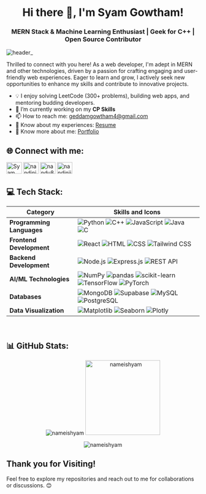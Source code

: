 <h1 align="center">Hi there 👋, I'm Syam Gowtham!</h1>
<h3 align="center">MERN Stack & Machine Learning Enthusiast | Geek for C++ | Open Source Contributor</h3>

![header_](https://user-images.githubusercontent.com/80106274/155994781-7c22a80e-99b6-4e2e-a288-a706e1818289.png)

Thrilled to connect with you here! As a web developer, I'm adept in MERN and other technologies, driven by a passion for crafting engaging and user-friendly web experiences. Eager to learn and grow, I actively seek new opportunities to enhance my skills and contribute to innovative projects.

- 💡 I enjoy solving LeetCode (300+ problems), building web apps, and mentoring budding developers.
- 🔭 I’m currently working on my **CP Skills**
- 📫 How to reach me: [geddamgowtham4@gmail.com](mailto:geddamgowtham4@gmail.com)
- 📄 Know about my experiences: [Resume](https://drive.google.com/file/d/1iPig4J6lAxQXE29T6HXvjwrDWDbdqdL3/view?usp=sharing)
- 📧 Know more about me: [Portfolio](https://portfolio-syam.vercel.app)

## 🌐 Connect with me:

<p align="left">
  <a href="https://www.linkedin.com/in/nameishyam" target="_blank"><img src="https://raw.githubusercontent.com/rahuldkjain/github-profile-readme-generator/master/src/images/icons/Social/linked-in-alt.svg" alt="Syam Gowtham" height="30" width="40" /></a>
  <a href="https://www.hackerrank.com/profile/geddamgowtham4" target="_blank"><img src="https://raw.githubusercontent.com/rahuldkjain/github-profile-readme-generator/master/src/images/icons/Social/hackerrank.svg" alt="nandini805" height="30" width="40" /></a>
  <a href="https://leetcode.com/u/nameishyam" target="_blank"><img src="https://raw.githubusercontent.com/rahuldkjain/github-profile-readme-generator/master/src/images/icons/Social/leet-code.svg" alt="nandu8054" height="30" width="40" /></a>
  <a href="https://www.geeksforgeeks.org/user/geddamgowtham" target="_blank"><img src="https://raw.githubusercontent.com/rahuldkjain/github-profile-readme-generator/master/src/images/icons/Social/geeks-for-geeks.svg" alt="nandiniji127q" height="30" width="40" /></a>
</p>




## 💻 Tech Stack:

| Category                     | Skills and Icons                                                            |
|------------------------------|---------------------------------------------------------------------------|
| **Programming Languages**    | ![Python](https://img.shields.io/badge/python-3670A0?style=for-the-badge&logo=python&logoColor=ffdd54) ![C++](https://img.shields.io/badge/c++-%2300599C.svg?style=for-the-badge&logo=c%2B%2B&logoColor=white) ![JavaScript](https://img.shields.io/badge/javascript-%23323330.svg?style=for-the-badge&logo=javascript&logoColor=%23F7DF1E) ![Java](https://img.shields.io/badge/Java-%23ED8B00.svg?style=for-the-badge&logo=openjdk&logoColor=white) ![C](https://img.shields.io/badge/c-%2300599C.svg?style=for-the-badge&logo=c&logoColor=white)  |
| **Frontend Development**     | ![React](https://img.shields.io/badge/react-%2320232a.svg?style=for-the-badge&logo=react&logoColor=%2361DAFB) ![HTML](https://img.shields.io/badge/html5-%23E34F26.svg?style=for-the-badge&logo=html5&logoColor=white) ![CSS](https://img.shields.io/badge/css3-%231572B6.svg?style=for-the-badge&logo=css3&logoColor=white) ![Tailwind CSS](https://img.shields.io/badge/tailwindcss-%2338B2AC.svg?style=for-the-badge&logo=tailwind-css&logoColor=white) |
| **Backend Development**      | ![Node.js](https://img.shields.io/badge/node.js-6DA55F?style=for-the-badge&logo=node.js&logoColor=white) ![Express.js](https://img.shields.io/badge/express.js-%23404d59.svg?style=for-the-badge&logo=express&logoColor=%2361DAFB) ![REST API](https://img.shields.io/badge/REST%20API-00599C?style=for-the-badge&logo=cloudflare&logoColor=white)|
| **AI/ML Technologies**       | ![NumPy](https://img.shields.io/badge/numpy-%23013243.svg?style=for-the-badge&logo=numpy&logoColor=white) ![pandas](https://img.shields.io/badge/pandas-%23150458.svg?style=for-the-badge&logo=pandas&logoColor=white) ![scikit-learn](https://img.shields.io/badge/scikit--learn-%23F7931E.svg?style=for-the-badge&logo=scikit-learn&logoColor=white) ![TensorFlow](https://img.shields.io/badge/TensorFlow-FF6F00?style=for-the-badge&logo=tensorflow&logoColor=white) ![PyTorch](https://img.shields.io/badge/PyTorch-EE4C2C?style=for-the-badge&logo=pytorch&logoColor=white) |
| **Databases**                | ![MongoDB](https://img.shields.io/badge/MongoDB-%234ea94b.svg?style=for-the-badge&logo=mongodb&logoColor=white) ![Supabase](https://img.shields.io/badge/Supabase-3ECF8E?style=for-the-badge&logo=supabase&logoColor=white) ![MySQL](https://img.shields.io/badge/mysql-4479A1.svg?style=for-the-badge&logo=mysql&logoColor=white) ![PostgreSQL](https://img.shields.io/badge/PostgreSQL-336791?style=for-the-badge&logo=postgresql&logoColor=white) |
| **Data Visualization**       | ![Matplotlib](https://img.shields.io/badge/Matplotlib-%23ffffff.svg?style=for-the-badge&logo=Matplotlib&logoColor=black) ![Seaborn](https://img.shields.io/badge/Seaborn-4B8BBE?style=for-the-badge&logo=python&logoColor=white) ![Plotly](https://img.shields.io/badge/Plotly-3F4F75?style=for-the-badge&logo=plotly&logoColor=white)|

<br>


## 📊 GitHub Stats:

<p align="center">
  <img src="https://github-readme-stats.vercel.app/api?username=nameishyam&show_icons=true&locale=en&theme=dark&rank_icon=github&border_radius=10" alt="nameishyam"/>
  <img src="https://github-readme-stats.vercel.app/api/top-langs?username=nameishyam&show_icons=true&locale=en&layout=compact&theme=dark&border_radius=10" alt="nameishyam" height="195"  />
</p>


<p align="center">
  <img src="https://github-readme-streak-stats.herokuapp.com/?user=nameishyam&theme=dark&border_radius=10" alt="nameishyam" />
</p>

## Thank you for Visiting!

Feel free to explore my repositories and reach out to me for collaborations or discussions. 😊
